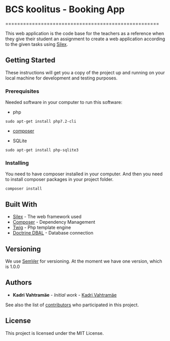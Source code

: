  # BCS koolitus - Booking App
====================================================

This web application is the code base for the teachers as a reference when they give their student an assignment to create a web application according to the given tasks using [Silex](http://silex.sensiolabs.org/).

## Getting Started

These instructions will get you a copy of the project up and running on your local machine for development and testing purposes.

### Prerequisites

Needed software in your computer to run this software:

* php
```
sudo apt-get install php7.2-cli
```

* [composer](https://getcomposer.org/download/)

* SQLite
```
sudo apt-get install php-sqlite3
```

### Installing

You need to have composer installed in your computer.
And then you need to install composer packages in your project folder.
```
composer install
```

## Built With

* [Silex](http://silex.sensiolabs.org/) - The web framework used
* [Composer](https://getcomposer.org/) - Dependency Management
* [Twig](http://twig.sensiolabs.org/) - Php template engine
* [Doctrine DBAL](http://docs.doctrine-project.org/projects/doctrine-dbal/en/latest/index.html) - Database connection

## Versioning

We use [SemVer](http://semver.org/) for versioning.
At the moment we have one version, which is 1.0.0

## Authors

* **Kadri Vahtramäe** - *Initial work* - [Kadri Vahtramäe](https://gitlab.com/KadriVahtramae)

See also the list of [contributors](www.i-smith.ee) who participated in this project.

## License

This project is licensed under the MIT License.
